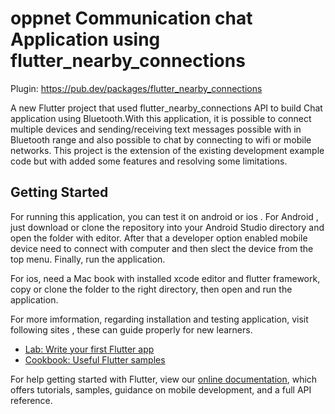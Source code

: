 # oppnet Communication chat Application using flutter_nearby_connections

Plugin: https://pub.dev/packages/flutter_nearby_connections

A new Flutter project that used flutter_nearby_connections API to build Chat application using Bluetooth.With this
application, it is possible to connect multiple devices and sending/receiving text messages possible with in Bluetooth range
and also possible to chat by connecting to wifi or mobile networks.
This project is the extension of the existing development example code but with added some features and resolving some 
limitations.

## Getting Started
For running this application, you can test it on android or ios . For Android , just download or clone 
the repository into your Android Studio directory and open the folder with editor. After that a developer option
enabled mobile device need to connect with computer and then slect the device from the top menu. Finally, run the application.

For ios, need a Mac book with installed xcode editor and flutter framework, copy or clone the folder to the right directory, then open and run the application. 

For more imformation, regarding installation and testing application, visit following sites , these can guide properly for new learners.

- [Lab: Write your first Flutter app](https://flutter.dev/docs/get-started/codelab)
- [Cookbook: Useful Flutter samples](https://flutter.dev/docs/cookbook)

For help getting started with Flutter, view our
[online documentation](https://flutter.dev/docs), which offers tutorials,
samples, guidance on mobile development, and a full API reference.
